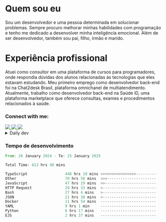 # Quem sou eu
Sou um desenvolvedor e uma pessoa determinada em solucionar problemas. Sempre procuro melhorar minhas habilidades com programação e tenho me dedicado a desenvolver minha inteligência emocional. Além de ser desenvolvedor, também sou pai, filho, irmão e marido.

# Experiência profissional
Atuei como consultor em uma plataforma de cursos para programadores, onde respondia dúvidas dos alunos relacionadas às tecnologias que eles estavam estudando.
Meu primeiro emprego como desenvolvedor back-end foi na Chat2desk Brasil, plataforma omnichanel de multiatendimento.
Atualmente, trabalho como desenvolvedor back-end na Saúde iD, uma plataforma marketplace que oferece consultas, exames e procedimentos relacionados à saúde.

### Connect with me:
<a href="https://www.linkedin.com/in/theusmoreira" target="_blank" >
<img src="https://img.shields.io/badge/linkedin-%230077B5.svg?&style=for-the-badge&logo=linkedin&logoColor=white ">
</a>
<a href="https://www.instagram.com/matheus.s.moreira/" target="_blank">
<img src="https://img.shields.io/badge/instagram-%23E4405F.svg?&style=for-the-badge&logo=instagram&logoColor=white">
</a>
<a href="mailto:matheussm301@gmail.com"  target="_blank">
<img src="https://img.shields.io/badge/gmail-%23E4405F.svg?&style=for-the-badge&logo=gmail&logoColor=white">
</a>


<details>
  <summary>Daily dev </summary>
<p>
  <a href="https://app.daily.dev/matheussantos"><img src="https://github.com/matheus-santos-moreira/matheus-santos-moreira/blob/master/devcard.svg" width="200" alt="Matheus Santos's Dev Card"/></a>
 </p>
</details>

<h3>Tempo de desenvolvimento</h3>

<!--START_SECTION:waka-->

```rust
From: 26 January 2024 - To: 25 January 2025

Total Time: 613 hrs 48 mins

TypeScript                 448 hrs 10 mins >>>>>>>>>>>>>>>>---------   65.45 %
Other                      70 hrs 58 mins  >>>----------------------   10.36 %
JavaScript                 47 hrs 19 mins  >>-----------------------   06.91 %
HTTP Request               29 hrs 33 mins  >------------------------   04.32 %
Bash                       27 hrs 4 mins   >------------------------   03.95 %
JSON                       21 hrs 10 mins  >------------------------   03.09 %
Docker                     11 hrs 54 mins  -------------------------   01.74 %
YAML                       9 hrs 1 min     -------------------------   01.32 %
Python                     6 hrs 17 mins   -------------------------   00.92 %
EJS                        2 hrs 37 mins   -------------------------   00.38 %
```

<!--END_SECTION:waka-->
